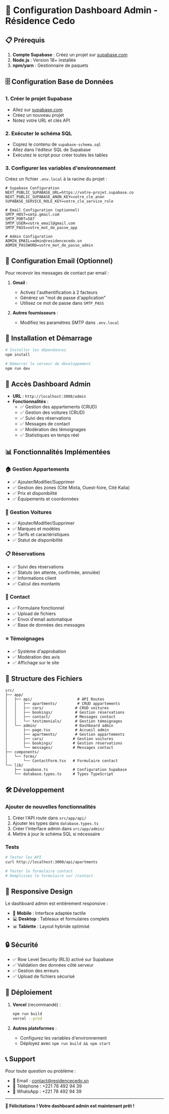 # 🚀 Configuration Dashboard Admin - Résidence Cedo

## 📋 Prérequis

1. **Compte Supabase** : Créez un projet sur [supabase.com](https://supabase.com)
2. **Node.js** : Version 18+ installée
3. **npm/yarn** : Gestionnaire de paquets

## 🗄️ Configuration Base de Données

### 1. Créer le projet Supabase
- Allez sur [supabase.com](https://supabase.com)
- Créez un nouveau projet
- Notez votre URL et clés API

### 2. Exécuter le schéma SQL
- Copiez le contenu de `supabase-schema.sql`
- Allez dans l'éditeur SQL de Supabase
- Exécutez le script pour créer toutes les tables

### 3. Configurer les variables d'environnement
Créez un fichier `.env.local` à la racine du projet :

```env
# Supabase Configuration
NEXT_PUBLIC_SUPABASE_URL=https://votre-projet.supabase.co
NEXT_PUBLIC_SUPABASE_ANON_KEY=votre_cle_anon
SUPABASE_SERVICE_ROLE_KEY=votre_cle_service_role

# Email Configuration (optionnel)
SMTP_HOST=smtp.gmail.com
SMTP_PORT=587
SMTP_USER=votre_email@gmail.com
SMTP_PASS=votre_mot_de_passe_app

# Admin Configuration
ADMIN_EMAIL=admin@residencecedo.sn
ADMIN_PASSWORD=votre_mot_de_passe_admin
```

## 📧 Configuration Email (Optionnel)

Pour recevoir les messages de contact par email :

1. **Gmail** :
   - Activez l'authentification à 2 facteurs
   - Générez un "mot de passe d'application"
   - Utilisez ce mot de passe dans `SMTP_PASS`

2. **Autres fournisseurs** :
   - Modifiez les paramètres SMTP dans `.env.local`

## 🚀 Installation et Démarrage

```bash
# Installer les dépendances
npm install

# Démarrer le serveur de développement
npm run dev
```

## 🔐 Accès Dashboard Admin

- **URL** : `http://localhost:3000/admin`
- **Fonctionnalités** :
  - ✅ Gestion des appartements (CRUD)
  - ✅ Gestion des voitures (CRUD)
  - ✅ Suivi des réservations
  - ✅ Messages de contact
  - ✅ Modération des témoignages
  - ✅ Statistiques en temps réel

## 📊 Fonctionnalités Implémentées

### 🏠 Gestion Appartements
- ✅ Ajouter/Modifier/Supprimer
- ✅ Gestion des zones (Cité Mixta, Ouest-foire, Cité Kalia)
- ✅ Prix et disponibilité
- ✅ Équipements et coordonnées

### 🚗 Gestion Voitures
- ✅ Ajouter/Modifier/Supprimer
- ✅ Marques et modèles
- ✅ Tarifs et caractéristiques
- ✅ Statut de disponibilité

### 📋 Réservations
- ✅ Suivi des réservations
- ✅ Statuts (en attente, confirmée, annulée)
- ✅ Informations client
- ✅ Calcul des montants

### 📧 Contact
- ✅ Formulaire fonctionnel
- ✅ Upload de fichiers
- ✅ Envoi d'email automatique
- ✅ Base de données des messages

### ⭐ Témoignages
- ✅ Système d'approbation
- ✅ Modération des avis
- ✅ Affichage sur le site

## 🔧 Structure des Fichiers

```
src/
├── app/
│   ├── api/                    # API Routes
│   │   ├── apartments/         # CRUD appartements
│   │   ├── cars/              # CRUD voitures
│   │   ├── bookings/          # Gestion réservations
│   │   ├── contact/           # Messages contact
│   │   └── testimonials/      # Gestion témoignages
│   └── admin/                 # Dashboard admin
│       ├── page.tsx           # Accueil admin
│       ├── apartments/        # Gestion appartements
│       ├── cars/             # Gestion voitures
│       ├── bookings/         # Gestion réservations
│       └── messages/         # Messages contact
├── components/
│   └── forms/
│       └── ContactForm.tsx   # Formulaire contact
└── lib/
    ├── supabase.ts           # Configuration Supabase
    └── database.types.ts     # Types TypeScript
```

## 🛠️ Développement

### Ajouter de nouvelles fonctionnalités
1. Créer l'API route dans `src/app/api/`
2. Ajouter les types dans `database.types.ts`
3. Créer l'interface admin dans `src/app/admin/`
4. Mettre à jour le schéma SQL si nécessaire

### Tests
```bash
# Tester les API
curl http://localhost:3000/api/apartments

# Tester le formulaire contact
# Remplissez le formulaire sur /contact
```

## 📱 Responsive Design

Le dashboard admin est entièrement responsive :
- 📱 **Mobile** : Interface adaptée tactile
- 💻 **Desktop** : Tableaux et formulaires complets
- 📊 **Tablette** : Layout hybride optimisé

## 🔒 Sécurité

- ✅ Row Level Security (RLS) activé sur Supabase
- ✅ Validation des données côté serveur
- ✅ Gestion des erreurs
- ✅ Upload de fichiers sécurisé

## 🚀 Déploiement

1. **Vercel** (recommandé) :
   ```bash
   npm run build
   vercel --prod
   ```

2. **Autres plateformes** :
   - Configurez les variables d'environnement
   - Déployez avec `npm run build && npm start`

## 📞 Support

Pour toute question ou problème :
- 📧 Email : contact@residencecedo.sn
- 📱 Téléphone : +221 78 492 94 39
- 💬 WhatsApp : +221 78 492 94 39

---

**🎉 Félicitations ! Votre dashboard admin est maintenant prêt !**
